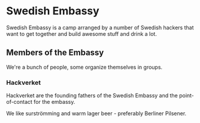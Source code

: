 # Swedish Embassy

Swedish Embassy is a camp arranged by a number of Swedish hackers that
want to get together and build awesome stuff and drink a lot.

## Members of the Embassy

We're a bunch of people, some organize themselves in groups.

### Hackverket

Hackverket are the founding fathers of the Swedish Embassy and the
point-of-contact for the embassy.

We like surströmming and warm lager beer - preferably Berliner
Pilsener.

